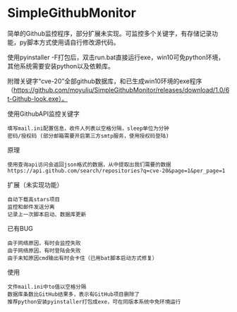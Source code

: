 # SimpleGithubMonitor
简单的Github监控程序，部分扩展未实现。可监控多个关键字，有存储记录功能，py脚本方式使用请自行修改源代码。

使用pyinstaller -F打包后，双击run.bat直接运行exe，win10可免python环境，其他系统需要安装python以及依赖库。

附赠关键字“cve-20”全部github数据库，和已生成win10环境的exe程序（https://github.com/moyuliu/SimpleGithubMonitor/releases/download/1.0/6t-Github-look.exe）。

使用GithubAPI监控关键字

	填写mail.ini配置信息，收件人列表以空格分隔，sleep单位为分钟
	密码/授权码 (部分邮箱需要开启第三方smtp服务，使用授权码登陆)

原理

	使用查询api访问会返回json格式的数据，从中提取出我们需要的数据
	https://api.github.com/search/repositories?q=cve-20&page=1&per_page=1

扩展（未实现功能）

	自动下载高stars项目
	监控和邮件发送分离
	记录上一次脚本启动、数据库更新

已有BUG

	由于网络原因，有时会监控失败
	由于网络原因，有时登陆会失败
	由于未知原因cmd输出有时会卡住（已用bat脚本启动方式修复）

使用

	文件mail.ini中to值以空格分隔
	数据库条数比GitHub结果多，表示有GitHub项目删除了
  	推荐python安装pyinstaller打包成exe，可在同版本系统中免环境运行

